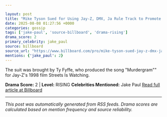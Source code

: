 ```yaml
---

layout: post
title: "Mike Tyson Sued for Using Jay-Z, DMX, Ja Rule Track to Promote Jake Paul Fight""
date: 2025-08-08 01:27:56 +0000
categories: gossip
tags: ['jake-paul', 'source-billboard', 'drama-rising']
drama_score: 2
primary_celebrity: jake_paul
source: billboard
source_url: "https://www.billboard.com/pro/mike-tyson-sued-jay-z-dmx-ja-rule-song-jake-paul-fight/""
mentions: {'jake_paul': 2}
---
```


The suit was brought by Ty Fyffe, who produced the song "Murdergram"" for Jay-Z's 1998 film Streets Is Watching.

**Drama Score:** 2 | **Level:** RISING **Celebrities Mentioned:** Jake Paul [Read full article at Billboard](https://www.billboard.com/pro/mike-tyson-sued-jay-z-dmx-ja-rule-song-jake-paul-fight/)

---

*This post was automatically generated from RSS feeds. Drama scores are calculated based on mention frequency and source reliability.*